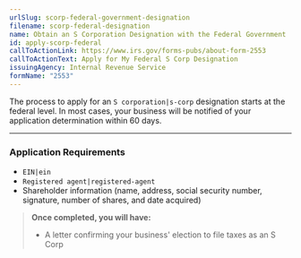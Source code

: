 ```yaml
---
urlSlug: scorp-federal-government-designation
filename: scorp-federal-designation
name: Obtain an S Corporation Designation with the Federal Government
id: apply-scorp-federal
callToActionLink: https://www.irs.gov/forms-pubs/about-form-2553
callToActionText: Apply for My Federal S Corp Designation
issuingAgency: Internal Revenue Service
formName: "2553"
---
```

The process to apply for an `S corporation|s-corp` designation starts at the federal level. In most cases, your business will be notified of your application determination within 60 days.

- - -

### Application Requirements

*  `EIN|ein` 
*  `Registered agent|registered-agent` 
* Shareholder information (name, address, social security number, signature, number of shares, and date acquired)

> **Once completed, you will have:**
>
> * A letter confirming your business' election to file taxes as an S Corp